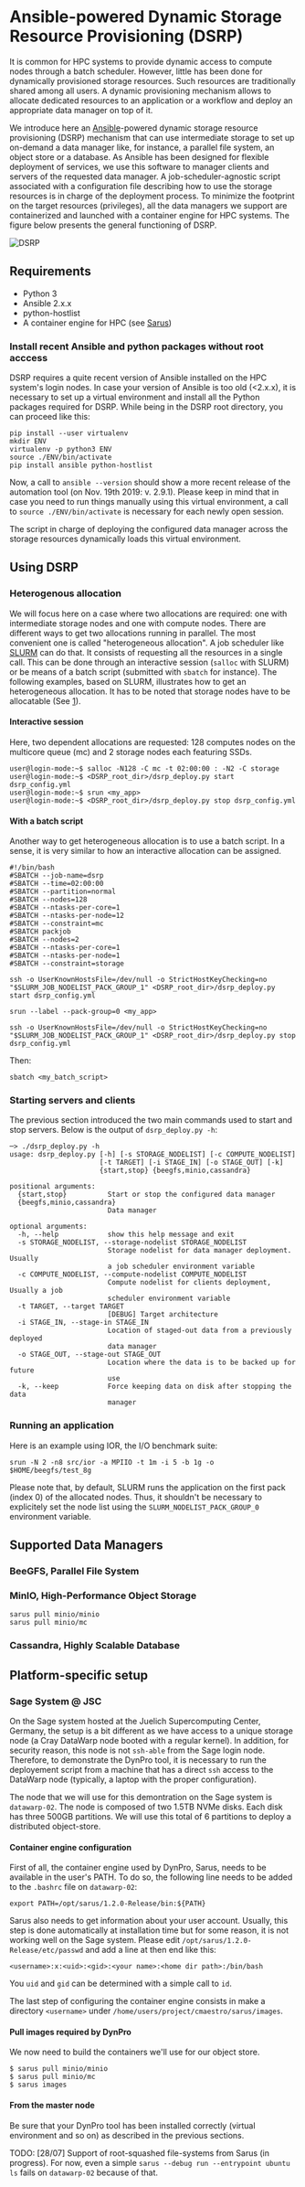 # Ansible-powered Dynamic Storage Resource Provisioning (DSRP)

It is common for HPC systems to provide dynamic access to compute nodes
through a batch scheduler. However, little has been done for dynamically
provisioned storage resources. Such resources are traditionally shared among
all users. A dynamic provisioning mechanism allows to allocate dedicated
resources to an application or a workflow and deploy an appropriate data
manager on top of it.

We introduce here an [Ansible](https://www.ansible.com/)-powered dynamic storage resource provisioning
(DSRP) mechanism that can use intermediate storage to set up on-demand a data
manager like, for instance, a parallel file system, an object store or a
database. As Ansible has been designed for flexible deployment of services, 
we use this software to manager clients and servers of the requested data
manager. A job-scheduler-agnostic script associated with a configuration file
describing how to use the storage resources is in charge of the deployment
process. To minimize the footprint on the target resources (privileges), all
the data managers we support are containerized and launched with a container
engine for HPC systems. The figure below presents the general functioning of
DSRP.

![DSRP](docs/img/DSRP.png)

## Requirements

  * Python 3
  * Ansible 2.x.x
  * python-hostlist
  * A container engine for HPC (see
    [Sarus](https://sarus.readthedocs.io/en/latest/)) 

### Install recent Ansible and python packages without root acccess

DSRP requires a quite recent version of Ansible installed on the HPC system's
login nodes. In case your version of Ansible is too old (<2.x.x), it is
necessary to set up a virtual environment and install all the Python packages
required for DSRP. While being in the DSRP root directory, you can proceed like this:

``` shell
pip install --user virtualenv
mkdir ENV
virtualenv -p python3 ENV
source ./ENV/bin/activate
pip install ansible python-hostlist
```

Now, a call to `ansible --version` should show a more recent release of the
automation tool (on Nov. 19th 2019: v. 2.9.1). Please keep in mind that in
case you need to run things manually using this virtual environment, a call to
`source ./ENV/bin/activate` is necessary for each newly open session.

The script in charge of deploying the configured data manager across the
storage resources dynamically loads this virtual environment.

## Using DSRP

### Heterogenous allocation

We will focus here on a case where two allocations are required: one with
intermediate storage nodes and one with compute nodes. There are different
ways to get two allocations running in parallel. The most convenient one is
called "heterogeneous allocation". A job scheduler like
[SLURM](https://slurm.schedmd.com/heterogeneous_jobs.html) can do that. It
consists of requesting all the resources in a single call. This can be done
through an interactive session (`salloc` with SLURM) or be means of a batch
script (submitted with `sbatch` for instance). The following examples, based
on SLURM, illustrates how to get an heterogeneous allocation. It has to be
noted that storage nodes have to be allocatable (See
[1](http://www.francoistessier.info/documents/CUG2019.pdf)).

#### Interactive session

Here, two dependent allocations are requested: 128 computes nodes on the
multicore queue (mc) and 2 storage nodes each featuring SSDs.

``` shell
user@login-mode:~$ salloc -N128 -C mc -t 02:00:00 : -N2 -C storage
user@login-mode:~$ <DSRP_root_dir>/dsrp_deploy.py start dsrp_config.yml
user@login-mode:~$ srun <my_app>
user@login-mode:~$ <DSRP_root_dir>/dsrp_deploy.py stop dsrp_config.yml
```

#### With a batch script

Another way to get heterogeneous allocation is to use a batch script. In a
sense, it is very similar to how an interactive allocation can be assigned.

``` shell
#!/bin/bash
#SBATCH --job-name=dsrp
#SBATCH --time=02:00:00
#SBATCH --partition=normal
#SBATCH --nodes=128
#SBATCH --ntasks-per-core=1
#SBATCH --ntasks-per-node=12
#SBATCH --constraint=mc
#SBATCH packjob
#SBATCH --nodes=2
#SBATCH --ntasks-per-core=1
#SBATCH --ntasks-per-node=1
#SBATCH --constraint=storage

ssh -o UserKnownHostsFile=/dev/null -o StrictHostKeyChecking=no "$SLURM_JOB_NODELIST_PACK_GROUP_1" <DSRP_root_dir>/dsrp_deploy.py start dsrp_config.yml

srun --label --pack-group=0 <my_app>

ssh -o UserKnownHostsFile=/dev/null -o StrictHostKeyChecking=no "$SLURM_JOB_NODELIST_PACK_GROUP_1" <DSRP_root_dir>/dsrp_deploy.py stop dsrp_config.yml
```

Then:

``` shell
sbatch <my_batch_script>
```

### Starting servers and clients

The previous section introduced the two main commands used to start and stop
servers. Below is the output of `dsrp_deploy.py -h`:

``` shell
─> ./dsrp_deploy.py -h
usage: dsrp_deploy.py [-h] [-s STORAGE_NODELIST] [-c COMPUTE_NODELIST]
                      [-t TARGET] [-i STAGE_IN] [-o STAGE_OUT] [-k]
                      {start,stop} {beegfs,minio,cassandra}

positional arguments:
  {start,stop}          Start or stop the configured data manager
  {beegfs,minio,cassandra}
                        Data manager

optional arguments:
  -h, --help            show this help message and exit
  -s STORAGE_NODELIST, --storage-nodelist STORAGE_NODELIST
                        Storage nodelist for data manager deployment. Usually
                        a job scheduler environment variable
  -c COMPUTE_NODELIST, --compute-nodelist COMPUTE_NODELIST
                        Compute nodelist for clients deployment, Usually a job
                        scheduler environment variable
  -t TARGET, --target TARGET
                        [DEBUG] Target architecture
  -i STAGE_IN, --stage-in STAGE_IN
                        Location of staged-out data from a previously deployed
                        data manager
  -o STAGE_OUT, --stage-out STAGE_OUT
                        Location where the data is to be backed up for future
                        use
  -k, --keep            Force keeping data on disk after stopping the data
                        manager
```

### Running an application

Here is an example using IOR, the I/O benchmark suite:

``` shell
srun -N 2 -n8 src/ior -a MPIIO -t 1m -i 5 -b 1g -o $HOME/beegfs/test_8g
```

Please note that, by default, SLURM runs the application on the first pack
(index 0) of the allocated nodes. Thus, it shouldn't be necessary to
explicitely set the node list using the `SLURM_NODELIST_PACK_GROUP_0`
environment variable. 

## Supported Data Managers

### BeeGFS, Parallel File System

### MinIO, High-Performance Object Storage

``` shell
sarus pull minio/minio
sarus pull minio/mc
```

### Cassandra, Highly Scalable Database

## Platform-specific setup

### Sage System @ JSC

On the Sage system hosted at the Juelich Supercomputing Center,
Germany, the setup is a bit different as we have access to a unique
storage node (a Cray DataWarp node booted with a regular kernel). In
addition, for security reason, this node is not `ssh-able` from the
Sage login node. Therefore, to demonstrate the DynPro tool, it is
necessary to run the deployement script from a machine that has a
direct `ssh` access to the DataWarp node (typically, a laptop with the
proper configuration). 

The node that we will use for this demontration on the Sage system is
`datawarp-02`. The node is composed of two 1.5TB NVMe disks. Each disk
has three 500GB partitions. We will use this total of 6 partitions to
deploy a distributed object-store.

#### Container engine configuration

First of all, the container engine used by DynPro, Sarus, needs to be
available in the user's PATH. To do so, the following line needs to be
added to the `.bashrc` file on `datawarp-02`:

```shell
export PATH=/opt/sarus/1.2.0-Release/bin:${PATH}
```

Sarus also needs to get information about your user account. Usually,
this step is done automatically at installation time but for some
reason, it is not working well on the Sage system. Please edit
`/opt/sarus/1.2.0-Release/etc/passwd` and add a line at then end like
this:

```shell
<username>:x:<uid>:<gid>:<your name>:<home dir path>:/bin/bash
```

You `uid` and `gid` can be determined with a simple call to `id`.

The last step of configuring the container engine consists in make a
directory `<username>` under
`/home/users/project/cmaestro/sarus/images`.

#### Pull images required by DynPro

We now need to build the containers we'll use for our object store. 

```shell
$ sarus pull minio/minio
$ sarus pull minio/mc
$ sarus images
```

#### From the master node

Be sure that your DynPro tool has been installed correctly (virtual
environment and so on) as described in the previous sections.

TODO: [28/07] Support of root-squashed file-systems from Sarus (in
progress). For now, even a simple `sarus --debug run --entrypoint
ubuntu ls` fails on `datawarp-02` because of that.
